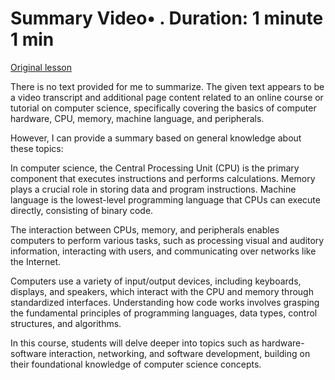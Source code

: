 # Summary Video• . Duration: 1 minute 1 min

[Original lesson](https://www.coursera.org/learn/uol-how-computers-work/lecture/qlqLR/summary)

There is no text provided for me to summarize. The given text appears to be a video transcript and additional page content related to an online course or tutorial on computer science, specifically covering the basics of computer hardware, CPU, memory, machine language, and peripherals.

However, I can provide a summary based on general knowledge about these topics:

In computer science, the Central Processing Unit (CPU) is the primary component that executes instructions and performs calculations. Memory plays a crucial role in storing data and program instructions. Machine language is the lowest-level programming language that CPUs can execute directly, consisting of binary code.

The interaction between CPUs, memory, and peripherals enables computers to perform various tasks, such as processing visual and auditory information, interacting with users, and communicating over networks like the Internet.

Computers use a variety of input/output devices, including keyboards, displays, and speakers, which interact with the CPU and memory through standardized interfaces. Understanding how code works involves grasping the fundamental principles of programming languages, data types, control structures, and algorithms.

In this course, students will delve deeper into topics such as hardware-software interaction, networking, and software development, building on their foundational knowledge of computer science concepts.

